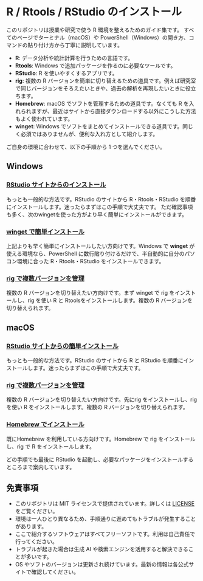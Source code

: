 # R / Rtools / RStudio のインストール

このリポジトリは授業や研究で使う R 環境を整えるためのガイド集です。
すべてのページでターミナル（macOS）や PowerShell（Windows）の開き方、コマンドの貼り付け方から丁寧に説明しています。

- **R**: データ分析や統計計算を行うための言語です。
- **Rtools**: Windows で追加パッケージを作るのに必要なツールです。
- **RStudio**: R を使いやすくするアプリです。
- **rig**: 複数の R バージョンを簡単に切り替えるための道具です。例えば研究室で同じバージョンをそろえたいときや、過去の解析を再現したいときに役立ちます。
- **Homebrew**: macOS でソフトを管理するための道具です。なくても R を入れられますが、最近はサイトから直接ダウンロードする以外にこうした方法もよく使われています。
- **winget**: Windows でソフトをまとめてインストールできる道具です。同じく必須ではありませんが、便利な入れ方として紹介します。

ご自身の環境に合わせて、以下の手順から 1 つを選んでください。

## Windows

### [RStudio サイトからのインストール](windows-rstudio.md)
もっとも一般的な方法です。RStudio のサイトから R・Rtools・RStudio を順番にインストールします。迷ったらまずはこの手順で大丈夫です。
ただ確認事項も多く、次のwingetを使った方がより早く簡単にインストールができます。

### [winget で簡単インストール](windows-winget.md)
上記よりも早く簡単にインストールしたい方向けです。Windows で **winget** が使える環境なら、PowerShell に数行貼り付けるだけで、半自動的に自分のパソコン環境に合った R・Rtools・RStudio をインストールできます。

### [rig で複数バージョンを管理](windows-rig.md)
複数の R バージョンを切り替えたい方向けです。まず winget で rig をインストールし、rig を使い R と Rtoolsをインストールします。複数の R バージョンを切り替えられます。

## macOS

### [RStudio サイトからの簡単インストール](mac-rstudio.md)
もっとも一般的な方法です。RStudio のサイトから R と RStudio を順番にインストールします。迷ったらまずはこの手順で大丈夫です。

### [rig で複数バージョンを管理](mac-rig.md)
複数の R バージョンを切り替えたい方向けです。先にrig をインストールし、rigを使い R をインストールします。複数の R バージョンを切り替えられます。

### [Homebrew でインストール](mac-homebrew.md)
既にHomebrew を利用している方向けです。Homebrew で rig をインストールし、rig で R をインストールします。


どの手順でも最後に RStudio を起動し、必要なパッケージをインストールするところまで案内しています。

## 免責事項

- このリポジトリは MIT ライセンスで提供されています。詳しくは [LICENSE](LICENSE) をご覧ください。
- 環境は一人ひとり異なるため、手順通りに進めてもトラブルが発生することがあります。
- ここで紹介するソフトウェアはすべてフリーソフトです。利用は自己責任で行ってください。
- トラブルが起きた場合は生成 AI や検索エンジンを活用すると解決できることが多いです。
- OS やソフトのバージョンは更新され続けています。最新の情報は各公式サイトで確認してください。
